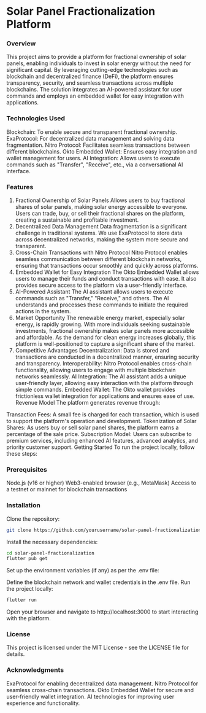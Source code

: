 # Solar Panel Fractionalization Platform
### Overview
This project aims to provide a platform for fractional ownership of solar panels, enabling individuals to invest in solar energy without the need for significant capital. By leveraging cutting-edge technologies such as blockchain and decentralized finance (DeFi), the platform ensures transparency, security, and seamless transactions across multiple blockchains. The solution integrates an AI-powered assistant for user commands and employs an embedded wallet for easy integration with applications.

### Technologies Used
Blockchain: To enable secure and transparent fractional ownership.
ExaProtocol: For decentralized data management and solving data fragmentation.
Nitro Protocol: Facilitates seamless transactions between different blockchains.
Okto Embedded Wallet: Ensures easy integration and wallet management for users.
AI Integration: Allows users to execute commands such as "Transfer", "Receive", etc., via a conversational AI interface.
### Features
1. Fractional Ownership of Solar Panels
Allows users to buy fractional shares of solar panels, making solar energy accessible to everyone.
Users can trade, buy, or sell their fractional shares on the platform, creating a sustainable and profitable investment.
2. Decentralized Data Management
Data fragmentation is a significant challenge in traditional systems. We use ExaProtocol to store data across decentralized networks, making the system more secure and transparent.
3. Cross-Chain Transactions with Nitro Protocol
Nitro Protocol enables seamless communication between different blockchain networks, ensuring that transactions occur smoothly and quickly across platforms.
4. Embedded Wallet for Easy Integration
The Okto Embedded Wallet allows users to manage their funds and conduct transactions with ease. It also provides secure access to the platform via a user-friendly interface.
5. AI-Powered Assistant
The AI assistant allows users to execute commands such as "Transfer," "Receive," and others. The AI understands and processes these commands to initiate the required actions in the system.
6. Market Opportunity
The renewable energy market, especially solar energy, is rapidly growing. With more individuals seeking sustainable investments, fractional ownership makes solar panels more accessible and affordable.
As the demand for clean energy increases globally, this platform is well-positioned to capture a significant share of the market.
7. Competitive Advantages
Decentralization: Data is stored and transactions are conducted in a decentralized manner, ensuring security and transparency.
Interoperability: Nitro Protocol enables cross-chain functionality, allowing users to engage with multiple blockchain networks seamlessly.
AI Integration: The AI assistant adds a unique user-friendly layer, allowing easy interaction with the platform through simple commands.
Embedded Wallet: The Okto wallet provides frictionless wallet integration for applications and ensures ease of use.
Revenue Model
The platform generates revenue through:

Transaction Fees: A small fee is charged for each transaction, which is used to support the platform's operation and development.
Tokenization of Solar Shares: As users buy or sell solar panel shares, the platform earns a percentage of the sale price.
Subscription Model: Users can subscribe to premium services, including enhanced AI features, advanced analytics, and priority customer support.
Getting Started
To run the project locally, follow these steps:

### Prerequisites
Node.js (v16 or higher)
Web3-enabled browser (e.g., MetaMask)
Access to a testnet or mainnet for blockchain transactions

### Installation
Clone the repository:
```bash
git clone https://github.com/yourusername/solar-panel-fractionalization.git
```
Install the necessary dependencies:
```bash 
cd solar-panel-fractionalization
flutter pub get
```
Set up the environment variables (if any) as per the .env file:

Define the blockchain network and wallet credentials in the .env file.
Run the project locally:
``` bash
flutter run
```
Open your browser and navigate to http://localhost:3000 to start interacting with the platform.

### License
This project is licensed under the MIT License - see the LICENSE file for details.

### Acknowledgments
ExaProtocol for enabling decentralized data management.
Nitro Protocol for seamless cross-chain transactions.
Okto Embedded Wallet for secure and user-friendly wallet integration.
AI technologies for improving user experience and functionality.












